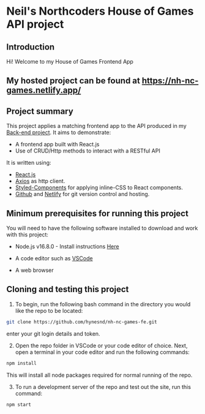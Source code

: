 # Neil's Northcoders House of Games API project

## Introduction

Hi! Welcome to my House of Games Frontend App

## My hosted project can be found at https://nh-nc-games.netlify.app/

## Project summary

This project applies a matching frontend app to the API produced in my [Back-end project](https://github.com/hynesnd/nh-nc-games).
It aims to demonstrate:

- A frontend app built with React.js
- Use of CRUD/Http methods to interact with a RESTful API

It is written using:

- [React.js](https://reactjs.org/)
- [Axios](https://axios-http.com/) as http client.
- [Styled-Components](https://styled-components.com/) for applying inline-CSS to React components.
- [Github](https://github.com/) and [Netlify](https://www.netlify.com/) for git version control and hosting.

## Minimum prerequisites for running this project

You will need to have the following software installed to download and work with this project:

- Node.js v16.8.0 - Install instructions [Here](https://nodejs.dev/learn/how-to-install-nodejs)

- A code editor such as [VSCode](https://code.visualstudio.com/)

- A web browser

## Cloning and testing this project

1. To begin, run the following bash command in the directory you would like the repo to be located:

```bash
git clone https://github.com/hynesnd/nh-nc-games-fe.git
```

enter your git login details and token.

2. Open the repo folder in VSCode or your code editor of choice. Next, open a terminal in your code editor and run the following commands:

```bash
npm install
```

This will install all node packages required for normal running of the repo.

3. To run a development server of the repo and test out the site, run this command:

```bash
npm start
```
